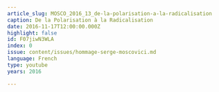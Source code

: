 ```yaml
---
article_slug: MOSCO_2016_13_de-la-polarisation-a-la-radicalisation
caption: De la Polarisation à la Radicalisation
date: 2016-11-17T12:00:00.000Z
highlight: false
id: F07jiwN3WLA
index: 0
issue: content/issues/hommage-serge-moscovici.md
language: French
type: youtube
years: 2016

---
```

